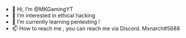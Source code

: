 - 👋 Hi, I’m @MKGamingYT
- 👀 I’m interested in ethical hacking  
- 🌱 I’m currently learning pentesting !
- 📫 How to reach me , you can reach me via Discord. Mxnarch#5688

<!---
MKGamingYT/MKGamingYT is a ✨ special ✨ repository because its `README.md` (this file) appears on your GitHub profile.
You can click the Preview link to take a look at your changes.
--->
